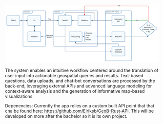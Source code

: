 ![Text2Map Project Architecture](./svgs/Text2Map%20Project%20Architecture.svg)

The system enables an intuitive workflow centered around the translation of user input into actionable geospatial queries and results. Text-based questions, data uploads, and chat-bot conversations are processed by the back-end, leveraging external APIs and advanced language modeling for context-aware analysis and the generation of informative map-based visualizations.

Depenencies: Currently the app relies on a custom built API point that that cna be found here: https://github.com/Eiriksb/GeoB-Rust-API. This will be developed on more after the bachelor so it is its own project. 